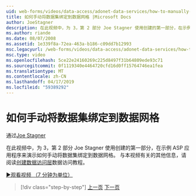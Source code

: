 ```yaml
---
uid: web-forms/videos/data-access/adonet-data-services/how-to-manually-bind-a-dataset-to-a-datagrid
title: 如何手动将数据集绑定到数据网格 |Microsoft Docs
author: JoeStagner
description: 在此视频中，为 3，第 2 部分 Joe Stagner 使用创建的第一部分，在示例 ASP 应用程序来演示如何手动将数据集绑定到数据网格。 预测...
ms.author: riande
ms.date: 08/07/2008
ms.assetid: 1e339f8a-72ea-463a-b186-c09dd7b12993
msc.legacyurl: /web-forms/videos/data-access/adonet-data-services/how-to-manually-bind-a-dataset-to-a-datagrid
msc.type: video
ms.openlocfilehash: 5ce22e24160269c225d8497f31b64809ede93c71
ms.sourcegitcommit: 0f1119340e4464720cfd16d0ff15764746ea1fea
ms.translationtype: MT
ms.contentlocale: zh-CN
ms.lasthandoff: 04/17/2019
ms.locfileid: "59389292"
---
```

# <a name="how-to-manually-bind-a-dataset-to-a-datagrid"></a>如何手动将数据集绑定到数据网格

通过[Joe Stagner](https://github.com/JoeStagner)

在此视频中，为 3，第 2 部分 Joe Stagner 使用创建的第一部分，在示例 ASP 应用程序来演示如何手动将数据集绑定到数据网格。 与本视频有关的其他信息，请阅读[创建数据访问层](../../../overview/data-access/introduction/creating-a-data-access-layer-vb.md)数据访问教程。

[&#9654;观看视频 （7 分钟为单位）](https://channel9.msdn.com/Blogs/ASP-NET-Site-Videos/how-to-manually-bind-a-dataset-to-a-datagrid)

> [!div class="step-by-step"]
> [上一页](data-access-layers-in-aspnet-applications.md)
> [下一页](how-to-work-with-datasets-and-filters-from-an-asp-application.md)
